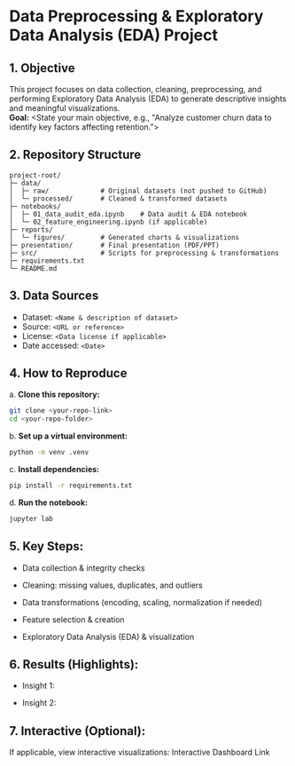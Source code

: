 # Data Preprocessing & Exploratory Data Analysis (EDA) Project

## 1. Objective
This project focuses on data collection, cleaning, preprocessing, and performing Exploratory Data Analysis (EDA) to generate descriptive insights and meaningful visualizations.  
**Goal:** <State your main objective, e.g., "Analyze customer churn data to identify key factors affecting retention.">

## 2. Repository Structure
```plaintext
project-root/
├─ data/
│  ├─ raw/             # Original datasets (not pushed to GitHub)
│  └─ processed/       # Cleaned & transformed datasets
├─ notebooks/
│  ├─ 01_data_audit_eda.ipynb    # Data audit & EDA notebook
│  └─ 02_feature_engineering.ipynb (if applicable)
├─ reports/
│  └─ figures/         # Generated charts & visualizations
├─ presentation/       # Final presentation (PDF/PPT)
├─ src/                # Scripts for preprocessing & transformations
├─ requirements.txt
└─ README.md
```

## 3. Data Sources
- Dataset: `<Name & description of dataset>`
- Source: `<URL or reference>`
- License: `<Data license if applicable>`
- Date accessed: `<Date>`

## 4. How to Reproduce
a. **Clone this repository:**
   ``` bash
   git clone <your-repo-link>
   cd <your-repo-folder>
   ```

b. **Set up a virtual environment:**
   ``` bash
   python -m venv .venv
   ```

c. **Install dependencies:**
   ``` bash
   pip install -r requirements.txt
   ```

d. **Run the notebook:**
   ``` bash
   jupyter lab
   ```

## 5. Key Steps:
- Data collection & integrity checks

- Cleaning: missing values, duplicates, and outliers

- Data transformations (encoding, scaling, normalization if needed)

- Feature selection & creation

- Exploratory Data Analysis (EDA) & visualization

## 6. Results (Highlights):
- Insight 1: <Your key finding>

- Insight 2: <Another important observation>

## 7. Interactive (Optional):
If applicable, view interactive visualizations: Interactive Dashboard Link










